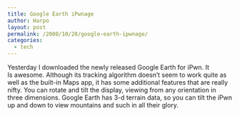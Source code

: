 ```yaml
---
title: Google Earth iPwnage
author: Harpo
layout: post
permalink: /2008/10/28/google-earth-ipwnage/
categories:
  - tech
---
```

Yesterday I downloaded the newly released Google Earth for iPwn. It  
Is awesome. Although its tracking algorithm doesn&#8217;t seem to work quite as well as the built-in Maps app, it has some additional features that are really nifty. You can rotate and tilt the display, viewing from any orientation in three dimensions. Google Earth has 3-d terrain data, so you can tilt the iPwn up and down to view mountains and such in all their glory.